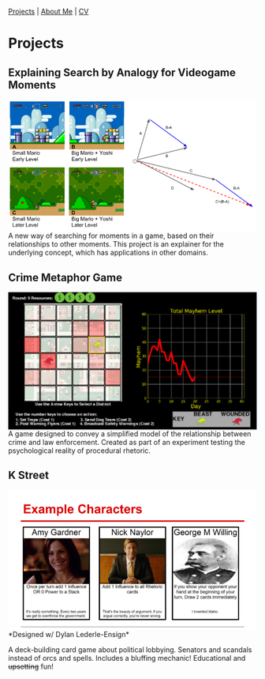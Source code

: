 [Projects](index.html) | [About Me](bio.html) | [CV](CV.html) 

# Projects

## Explaining Search by Analogy for Videogame Moments
<img align="left" src="Analogy.png"> A new way of searching for moments in a game, based on their relationships to other moments. This project is an explainer for the underlying concept, which has applications in other domains.

## Crime Metaphor Game
<img align="left" src="crimegame.png">
A game designed to convey a simplified model of the relationship between crime and law enforcement. Created as part of an experiment testing the psychological reality of procedural rhetoric.

## K Street 
<img align="left" src="kstreet.png">
*Designed w/ Dylan Lederle-Ensign*

A deck-building card game about political lobbying. Senators and scandals instead of orcs and spells. Includes a bluffing mechanic! Educational and ~~upsetting~~ fun!
